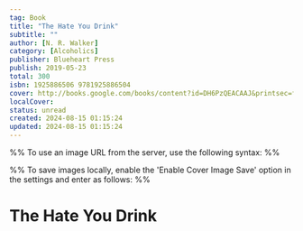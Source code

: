 ```yaml
---
tag: Book
title: "The Hate You Drink"
subtitle: ""
author: [N. R. Walker]
category: [Alcoholics]
publisher: Blueheart Press
publish: 2019-05-23
total: 300
isbn: 1925886506 9781925886504
cover: http://books.google.com/books/content?id=DH6PzQEACAAJ&printsec=frontcover&img=1&zoom=1&source=gbs_api
localCover: 
status: unread
created: 2024-08-15 01:15:24
updated: 2024-08-15 01:15:24
---
```


%% To use an image URL from the server, use the following syntax: %%


%% To save images locally, enable the 'Enable Cover Image Save' option in the settings and enter as follows: %%


# The Hate You Drink
